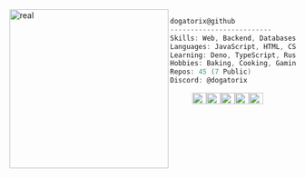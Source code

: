 <img align="left" src="https://media1.tenor.com/m/oHK6jpOBWK4AAAAC/littlebigplanet-sackboy.gif" alt="real" width="280"/> 

```csharp
dogatorix@github
-------------------------
Skills: Web, Backend, Databases, SVG Graphics, Modding
Languages: JavaScript, HTML, CSS, Java, C++/C#, Python, Lua
Learning: Deno, TypeScript, Rust
Hobbies: Baking, Cooking, Gaming, Coding, Drawing
Repos: 45 (7 Public)
Discord: @dogatorix
```
<p align="left">
  &nbsp; &nbsp; &nbsp; &nbsp; &nbsp;
  <img alt="#6B5369" src="https://via.placeholder.com/15/6B5369/000000?text=+" width="25" height="20" /><img alt="#251522" src="https://via.placeholder.com/15/251522/000000?text=+" width="25" height="20" /><img alt="#402B3E" src="https://via.placeholder.com/15/402B3E/000000?text=+" width="25" height="20" /><img alt="#160C14" src="https://via.placeholder.com/15/160C14/000000?text=+" width="25" height="20" /><img alt="#090308" src="https://via.placeholder.com/15/090308/000000?text=+" width="25" height="20" />
</p>

